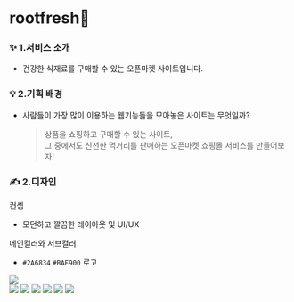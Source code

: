 # rootfresh🥬

### ✨ 1.서비스 소개
* 건강한 식재료를 구매할 수 있는 오픈마켓 사이트입니다.

### 💡 2.기획 배경
* 사람들이 가장 많이 이용하는 웹기능들을 모아놓은 사이트는 무엇일까?</p>
  > 상품을 쇼핑하고 구매할 수 있는 사이트, <br/>
  > 그 중에서도 신선한 먹거리를 판매하는 오픈마켓 쇼핑몰 서비스를 만들어보자!

### ✍️ 2.디자인
컨셉
  * 모던하고 깔끔한 레이아웃 및 UI/UX
 
메인컬러와 서브컬러
  * `#2A6834` `#BAE900`
로고
  <img src="이미지URL">
  
  
<div>
  <img src="https://img.shields.io/badge/html5-E34F26?style=for-the-badge&logo=html5&logoColor=white"> 
  <img src="https://img.shields.io/badge/css-1572B6?style=for-the-badge&logo=css3&logoColor=white"> 
  <img src="https://img.shields.io/badge/javascript-F7DF1E?style=for-the-badge&logo=javascript&logoColor=black"> 
  <img src="https://img.shields.io/badge/react-61DAFB?style=for-the-badge&logo=react&logoColor=black"> 
  <img src="https://img.shields.io/badge/firebase-FFCA28?style=for-the-badge&logo=firebase&logoColor=white">  
  <img src="https://img.shields.io/badge/redux-764ABC?style=for-the-badge&logo=redux&logoColor=white"> 
</div>
